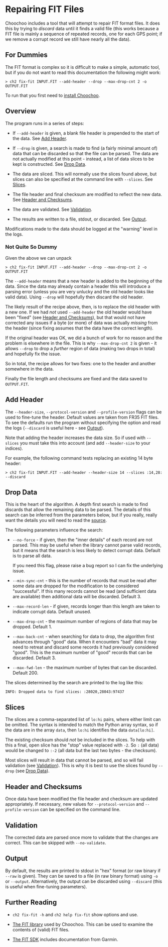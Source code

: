 
# Repairing FIT Files

Choochoo includes a tool that will attempt to repair FIT format files.
It does this by trying to *discard* data until it finds a valid file
(this works because a FIT file is mainly a sequence of repeated
records, one for each GPS point; if we remove a corrupt record we
still have nearly all the data).

## For Dummies

The FIT format is complex so it is difficult to make a simple,
automatic tool, but if you do not want to read this documentation the
following might work:

    > ch2 fix-fit INPUT.FIT --add-header --drop --max-drop-cnt 2 -o OUTPUT.FIT

To run that you first need to [install Choochoo](getting-started).

## Overview

The program runs in a series of steps:

  * If `--add-header` is given, a blank file header is prepended to
    the start of the data.  See [Add Header](#add-header).

  * If `--drop` is given, a search is made to find (a fairly minimal
    amount of) data that can be discarded so that the file can be
    parsed.  The data are not actually modified at this point -
    instead, a list of data slices to be kept is constructed.  See
    [Drop Data](#drop-data).

  * The data are sliced.  This will normally use the slices found
    above, but slices can also be specified at the command line with
    `--slices`.  See [Slices](#slices).

  * The file header and final checksum are modified to reflect the new
    data.  See [Header and Checksums](#header-and-checksums).

  * The data are validated.  See [Validation](#validation).

  * The results are written to a file, stdout, or discarded.  See
    [Output](#output).

Modifications made to the data should be logged at the "warning" level
in the logs.

### Not Quite So Dummy

Given the above we can unpack

    > ch2 fix-fit INPUT.FIT --add-header --drop --max-drop-cnt 2 -o OUTPUT.FIT

The `--add-header` means that a new header is added to the beginning
of the data.  Since the data may already contain a header this will
introduce a parsing error (unless you are very unlucky and the old
header looks like valid data).  Using `--drop` will hopefully then
discard the old header.

The likely result of the recipe above, then, is to replace the old
header with a new one.  If we had *not* used `--add-header` the old
header would have been "fixed" (see [Header and
Checksums](#header-and-checksums)), but that would not have corrected
any issues if a byte (or more) of data was actually *missing* from the
header (since fixing assumes that the data have the correct length).

If the original header was OK, we did a bunch of work for no reason
and the problem is elsewhere in the file.  This is why `--max-drop-cnt
2` is given - it allows `--drop` to drop a *further* region of data
(making two drops in total) and hopefully fix the issue.

So in total, the recipe allows for two fixes: one to the header and
another somewhere in the data.

Finally the file length and checksums are fixed and the data saved to
`OUTPUT.FIT`.

## Add Header

The `--header-size`, `--protocol-version` and `--profile-version`
flags can be used to fine-tune the header.  Default values are taken
from FR35 FIT files.  To see the defaults run the program without
specifying the option and read the logs (`--discard` is useful here -
see [Output](#output)).

Note that adding the header increases the data size.  So if used with
`--slices` you must take this into account (and add `--header-size` to
your indices).

For example, the following command tests replacing an existing 14 byte
header:

    > ch2 fix-fit INPUT.FIT --add-header --header-size 14 --slices :14,28: --discard

## Drop Data

This is the heart of the algorithm.  A depth first search is made to
find discards that allow the remaining data to be parsed.  The details
of this search can be inferred from the parameters below, but if you
really, really want the details you will need to read the
[source](https://github.com/andrewcooke/choochoo/blob/master/ch2/fit/fix.py).

The following parameters influence the search:

  * `--no-force` - if given, then the "inner details" of each record
    are not parsed.  This may be useful when the library cannot parse
    valid records, but it means that the search is less likely to
    detect corrupt data.  Default is to parse all data.

    If you need this flag, please raise a bug report so I can fix the
    underlying issue.

  * `--min-sync-cnt` - this is the number of records that must be read
    after some data are dropped for the modification to be considered
    "successful".  If this many records cannot be read (and sufficient
    data are available) then additional data will be discarded.
    Default 3.

  * `--max-record-len` - if given, records longer than this length are
    taken to indicate corrupt data.  Default unused.

  * `--max-drop-cnt` - the maximum number of regions of data that may
    be dropped.  Default 1.

  * `--max-back-cnt` - when searching for data to drop, the algorithm
    first advances through "good" data.  When it encounters "bad" data
    it may need to retreat and discard some records it had previously
    considered "good".  This is the maximum number of "good" records
    that can be discarded.  Default 3.

  * `--max-fwd-len` - the maximum number of bytes that can be
    discarded.  Default 200.
    
The slices determined by the search are printed to the log like this:

    INFO: Dropped data to find slices: :28020,28043:97437

## Slices

The slices are a comma-separated list of `lo:hi` pairs, where either
limit can be omitted.  The syntax is intended to match the Python
array syntax, so if the data are in the array `data`, then `lo:hi`
identifies the data `data[lo:hi]`.

The existing checksum should *not* be included in the slices.  To help
with this a final, open slice has the "stop" value replaced with `-2`.
So `:` (all data) would be changed to `:-2` (all data but the last two
bytes - the checksum).

Most slices will result in data that cannot be parsed, and so will
fail validation (see [Validation](#validation)).  This is why it is
best to use the slices found by `--drop` (see [Drop
Data](#drop-data)).

## Header and Checksums

Once data have been modified the file header and checksum are updated
appropriately.  If necessary, new values for `--protocol-version` and
`--profile-version` can be specified on the command line.

## Validation

The corrected data are parsed once more to validate that the changes
are correct.  This can be skipped with `--no-validate`.

## Output

By default, the results are printed to stdout in "hex" format (or raw
binary if `--raw` is given).  They can be saved to a file (in raw
binary format) using `-o` or `--output`.  Alternatively, the output
can be discarded using `--discard` (this is useful when fine-tuning
parameters).

## Further Reading

  * `ch2 fix-fit -h` and `ch2 help fix-fit` show options and use.

  * [The FIT library](fit-files) used by Choochoo.  This can be used
    to examine the contents of (valid) FIT files.

  * [The FIT SDK](https://www.thisisant.com/resources/fit/) includes
    documentation from Garmin.
    